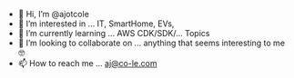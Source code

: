 - 👋 Hi, I’m @ajotcole
- 👀 I’m interested in ... IT, SmartHome, EVs,
- 🌱 I’m currently learning ... AWS CDK/SDK/... Topics
- 💞️ I’m looking to collaborate on ... anything that seems interesting to me 🤓
- 📫 How to reach me ... aj@co-le.com 

<!---
ajotcole/ajotcole is a ✨ special ✨ repository because its `README.md` (this file) appears on your GitHub profile.
You can click the Preview link to take a look at your changes.
--->
